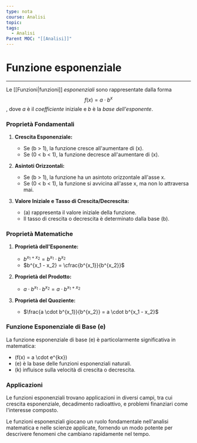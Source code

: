 ```yaml
---
type: nota
course: Analisi
topic: 
tags:
  - Analisi
Parent MOC: "[[Analisi]]"
---
```

# Funzione esponenziale
---
Le [[Funzioni|funzioni]] _esponenziali_ sono rappresentate dalla forma $$f(x) = a \cdot b^x$$, dove $a$ è il _coefficiente_ iniziale e $b$ è la _base dell'esponente_.

### Proprietà Fondamentali

1. **Crescita Esponenziale:**
   - Se \(b > 1\), la funzione cresce all'aumentare di \(x\).
   - Se \(0 < b < 1\), la funzione decresce all'aumentare di \(x\).

2. **Asintoti Orizzontali:**
   - Se \(b > 1\), la funzione ha un asintoto orizzontale all'asse x.
   - Se \(0 < b < 1\), la funzione si avvicina all'asse x, ma non lo attraversa mai.

3. **Valore Iniziale e Tasso di Crescita/Decrescita:**
   - \(a\) rappresenta il valore iniziale della funzione.
   - Il tasso di crescita o decrescita è determinato dalla base \(b\).

### Proprietà Matematiche

1. **Proprietà dell'Esponente:**
   - $b^{x_1 + x_2} = b^{x_1} \cdot b^{x_2}$
   - $b^{x_1 - x_2} = \cfrac{b^{x_1}}{b^{x_2}}$

2. **Proprietà del Prodotto:**
   - $a \cdot b^{x_1} \cdot b^{x_2} = a \cdot b^{x_1 + x_2}$

3. **Proprietà del Quoziente:**
   - $\frac{a \cdot b^{x_1}}{b^{x_2}} = a \cdot b^{x_1 - x_2}$

### Funzione Esponenziale di Base \(e\)

La funzione esponenziale di base \(e\) è particolarmente significativa in matematica:
   - \(f(x) = a \cdot e^{kx}\)
   - \(e\) è la base delle funzioni esponenziali naturali.
   - \(k\) influisce sulla velocità di crescita o decrescita.

### Applicazioni

Le funzioni esponenziali trovano applicazioni in diversi campi, tra cui crescita esponenziale, decadimento radioattivo, e problemi finanziari come l'interesse composto.

Le funzioni esponenziali giocano un ruolo fondamentale nell'analisi matematica e nelle scienze applicate, fornendo un modo potente per descrivere fenomeni che cambiano rapidamente nel tempo.
